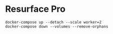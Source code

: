 # Resurface Pro

```
docker-compose up --detach --scale worker=2
docker-compose down --volumes --remove-orphans
```
